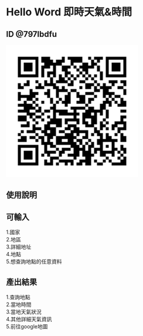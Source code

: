 # Hello Word 即時天氣&時間
 
## ID @797lbdfu


![Alt text](https://github.com/PeggyLan/node-line-PeggyLan/blob/master/bot_qrcode.png)

## 使用說明
## 可輸入
1.國家<br>
2.地區<br>
3.詳細地址<br>
4.地點<br>
5.想查詢地點的任意資料<br>

## 產出結果
1.查詢地點<br>
2.當地時間<br>
3.當地天氣狀況<br>
4.其他詳細天氣資訊<br>
5.前往google地圖<br>


